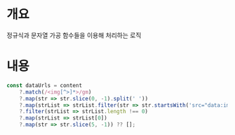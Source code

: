 # 개요
정규식과 문자열 가공 함수들을 이용해 처리하는 로직

# 내용
```ts
const dataUrls = content
	?.match(/<img[^>]*>/gm)
	?.map(str => str.slice(0, -1).split(' '))
	?.map(strList => strList.filter(str => str.startsWith('src="data:image')))
	?.filter(strList => strList.length !== 0)
	?.map(strList => strList[0])
	?.map(str => str.slice(5, -1)) ?? [];
```

